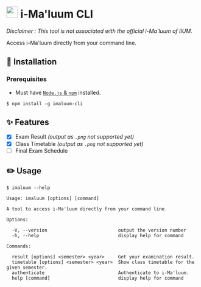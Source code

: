 <!-- TODO -->

# <img width="30" src="https://imaluum.iium.edu.my/assets/images/imaluum-icon.png"> <b>i-Ma'luum CLI </b>

<i>Disclaimer : This tool is not associated with the official i-Ma'luum of IIUM.</i>

Access i-Ma'luum directly from your command line.

## 🔧 Installation

### Prerequisites

-   Must have [`Node.js` & `npm`](https://nodejs.org/en/download/package-manager/) installed.

```
$ npm install -g imaluum-cli
```

## ✨ Features

-   [x] Exam Result <i>(output as `.png` not supported yet)</i>
-   [x] Class Timetable <i>(output as `.png` not supported yet)</i>
-   [ ] Final Exam Schedule

## ✏️ Usage

```
$ imaluum --help

Usage: imaluum [options] [command]

A tool to access i-Ma'luum directly from your command line.

Options:

  -V, --version                          output the version number
  -h, --help                             display help for command

Commands:

  result [options] <semester> <year>     Get your examination result.
  timetable [options] <semester> <year>  Show class timetable for the given semester.
  authenticate                           Authenticate to i-Ma'luum.
  help [command]                         display help for command
```
